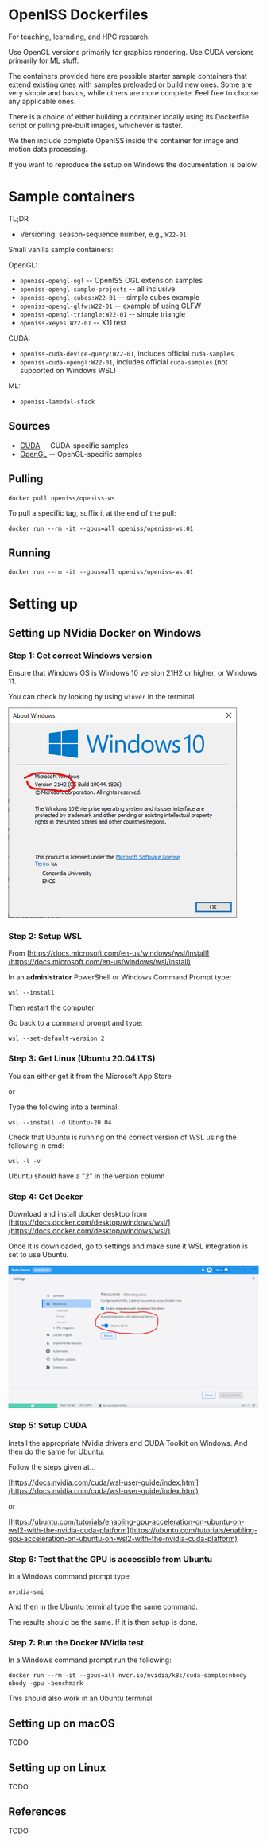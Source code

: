 # OpenISS Dockerfiles

For teaching, learnding, and HPC research.

Use OpenGL versions primarily for graphics rendering.
Use CUDA versions primarily for ML stuff.

The containers provided here are possible starter sample containers
that extend existing ones with samples preloaded or build new ones.
Some are very simple and basics, while others are more complete.
Feel free to choose any applicable ones.

There is a choice of either building a container locally using its Dockerfile
script or pulling pre-built images, whichever is faster.

We then include complete OpenISS inside the container for image and motion
data processing.

If you want to reproduce the setup on Windows the documentation is below.

# Sample containers

TL;DR

- Versioning: season-sequence number, e.g., `W22-01`

Small vanilla sample containers:

OpenGL:

- `openiss-opengl-ogl` -- OpenISS OGL extension samples
- `openiss-opengl-sample-projects` -- all inclusive
- `openiss-opengl-cubes:W22-01` -- simple cubes example
- `openiss-opengl-glfw:W22-01` -- example of using GLFW
- `openiss-opengl-triangle:W22-01` -- simple triangle
- `openiss-xeyes:W22-01` -- X11 test

CUDA:

- `openiss-cuda-device-query:W22-01`, includes official `cuda-samples`
- `openiss-cuda-opengl:W22-01`, includes official `cuda-samples` (not supported on Windows WSL)

ML:

- `openiss-lambdal-stack`

## Sources

- [CUDA](CUDA/) -- CUDA-specific samples
- [OpenGL](OpenGL/) -- OpenGL-specific samples

## Pulling

```
docker pull openiss/openiss-ws
```

To pull a specific tag, suffix it at the end of the pull:

```
docker run --rm -it --gpus=all openiss/openiss-ws:01
```

## Running 

```
docker run --rm -it --gpus=all openiss/openiss-ws:01
```

# Setting up

## Setting up NVidia Docker on Windows

### Step 1: Get correct Windows version

Ensure that Windows OS is Windows 10 version 21H2 or higher, or Windows 11.

You can check by looking by using `winver` in the terminal.

![winver](images/Windows_Version.png)

### Step 2: Setup WSL

From [https://docs.microsoft.com/en-us/windows/wsl/install](https://docs.microsoft.com/en-us/windows/wsl/install)

In an **administrator** PowerShell or Windows Command Prompt type:

```
wsl --install
```

Then restart the computer.

Go back to a command prompt and type:

```
wsl --set-default-version 2
```

### Step 3: Get Linux (Ubuntu 20.04 LTS)

You can either get it from the Microsoft App Store

or

Type the following into a terminal:

```
wsl --install -d Ubuntu-20.04
```

Check that Ubuntu is running on the correct version of WSL using the following
in cmd:

```
wsl -l -v
```

Ubuntu should have a "2" in the version column

### Step 4: Get Docker

Download and install docker desktop from [https://docs.docker.com/desktop/windows/wsl/](https://docs.docker.com/desktop/windows/wsl/)

Once it is downloaded, go to settings and make sure it WSL integration is set to use Ubuntu.

![Docker settings](images/Docker_setup.png)

### Step 5: Setup CUDA

Install the appropriate NVidia drivers and CUDA Toolkit on Windows. And then do the same for Ubuntu.

Follow the steps given at...

[https://docs.nvidia.com/cuda/wsl-user-guide/index.html](https://docs.nvidia.com/cuda/wsl-user-guide/index.html)

or

[https://ubuntu.com/tutorials/enabling-gpu-acceleration-on-ubuntu-on-wsl2-with-the-nvidia-cuda-platform](https://ubuntu.com/tutorials/enabling-gpu-acceleration-on-ubuntu-on-wsl2-with-the-nvidia-cuda-platform)

### Step 6: Test that the GPU is accessible from Ubuntu

In a Windows command prompt type:

```
nvidia-smi
```

And then in the Ubuntu terminal type the same command.

The results should  be the same. If it is then setup is done.

### Step 7: Run the Docker NVidia test.

In a Windows command prompt run the following:

```
docker run --rm -it --gpus=all nvcr.io/nvidia/k8s/cuda-sample:nbody nbody -gpu -benchmark
```

This should also work in an Ubuntu terminal.

## Setting up on macOS

TODO

## Setting up on Linux

TODO

## References

TODO
